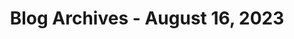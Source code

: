 ---
layout: category
title: "Blog Archives - August 16, 2023" 
category: "year-2023"
lang: en
permalink: '/category/2023/08/16'
path: '/category/2023/08/16'
pagination:
    enabled: true
    category: ["year-2023", "month-08", "day-16"]
    permalink: /page/:num/
    locale: en
---